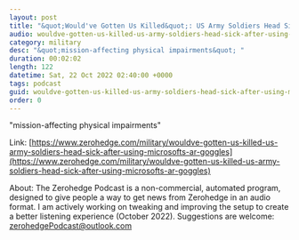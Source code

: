 ```yaml
---
layout: post
title: "&quot;Would've Gotten Us Killed&quot;: US Army Soldiers Head Sick After Using Microsoft's AR Goggles"
audio: wouldve-gotten-us-killed-us-army-soldiers-head-sick-after-using-microsofts-ar-goggles-0
category: military
desc: "&quot;mission-affecting physical impairments&quot; "
duration: 00:02:02
length: 122
datetime: Sat, 22 Oct 2022 02:40:00 +0000
tags: podcast
guid: wouldve-gotten-us-killed-us-army-soldiers-head-sick-after-using-microsofts-ar-goggles-0
order: 0
---
```

&quot;mission-affecting physical impairments&quot; 

Link: [https://www.zerohedge.com/military/wouldve-gotten-us-killed-us-army-soldiers-head-sick-after-using-microsofts-ar-goggles](https://www.zerohedge.com/military/wouldve-gotten-us-killed-us-army-soldiers-head-sick-after-using-microsofts-ar-goggles)

About: The Zerohedge Podcast is a non-commercial, automated program, designed to give people a way to get news from Zerohedge in an audio format.  I am actively working on tweaking and improving the setup to create a better listening experience (October 2022).  Suggestions are welcome: [zerohedgePodcast@outlook.com](mailto:zerohedgePodcast@outlook.com)
